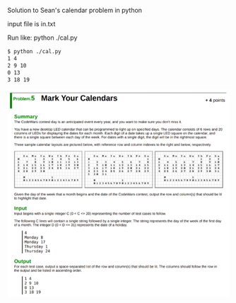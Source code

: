 Solution to Sean's calendar problem in python

input file is in.txt

Run like: python ./cal.py

```
$ python ./cal.py
1 4
2 9 10
0 13
3 18 19
```

![Problem](Screenshot_20190227-182310.png?raw=true "Problem")
